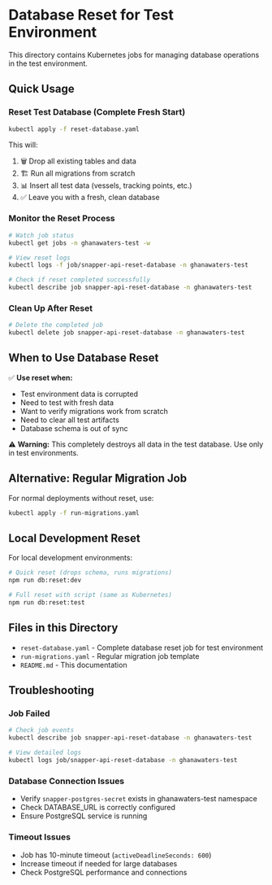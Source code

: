 # Database Reset for Test Environment

This directory contains Kubernetes jobs for managing database operations in the test environment.

## Quick Usage

### Reset Test Database (Complete Fresh Start)
```bash
kubectl apply -f reset-database.yaml
```

This will:
1. 🗑️ Drop all existing tables and data
2. 🏗️ Run all migrations from scratch  
3. 📊 Insert all test data (vessels, tracking points, etc.)
4. ✅ Leave you with a fresh, clean database

### Monitor the Reset Process
```bash
# Watch job status
kubectl get jobs -n ghanawaters-test -w

# View reset logs
kubectl logs -f job/snapper-api-reset-database -n ghanawaters-test

# Check if reset completed successfully
kubectl describe job snapper-api-reset-database -n ghanawaters-test
```

### Clean Up After Reset
```bash
# Delete the completed job
kubectl delete job snapper-api-reset-database -n ghanawaters-test
```

## When to Use Database Reset

✅ **Use reset when:**
- Test environment data is corrupted
- Need to test with fresh data
- Want to verify migrations work from scratch
- Need to clear all test artifacts
- Database schema is out of sync

⚠️ **Warning:** This completely destroys all data in the test database. Use only in test environments.

## Alternative: Regular Migration Job

For normal deployments without reset, use:
```bash
kubectl apply -f run-migrations.yaml
```

## Local Development Reset

For local development environments:
```bash
# Quick reset (drops schema, runs migrations)
npm run db:reset:dev

# Full reset with script (same as Kubernetes)
npm run db:reset:test
```

## Files in this Directory

- `reset-database.yaml` - Complete database reset job for test environment
- `run-migrations.yaml` - Regular migration job template
- `README.md` - This documentation

## Troubleshooting

### Job Failed
```bash
# Check job events
kubectl describe job snapper-api-reset-database -n ghanawaters-test

# View detailed logs
kubectl logs job/snapper-api-reset-database -n ghanawaters-test
```

### Database Connection Issues
- Verify `snapper-postgres-secret` exists in ghanawaters-test namespace
- Check DATABASE_URL is correctly configured
- Ensure PostgreSQL service is running

### Timeout Issues
- Job has 10-minute timeout (`activeDeadlineSeconds: 600`)
- Increase timeout if needed for large databases
- Check PostgreSQL performance and connections